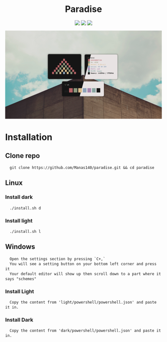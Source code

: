 <h1 align="center">Paradise</h1>

<p align="center">
    <a href="https://github.com/Manas140/paradise/stargazers"><img src="https://img.shields.io/github/stars/Manas140/paradise?colorA=151515&colorB=B66467&style=for-the-badge&logo=starship"></a>
    <a href="https://github.com/Manas140/paradise/issues"><img src="https://img.shields.io/github/issues/Manas140/paradise?colorA=151515&colorB=8C977D&style=for-the-badge&logo=bugatti"></a>
    <a href="https://github.com/Manas140/paradise/network/members"><img src="https://img.shields.io/github/forks/Manas140/paradise?colorA=151515&colorB=D9BC8C&style=for-the-badge&logo=github"></a>
</p>

<p align="center">
  <img src="./preview.png">
</p>

# Installation
## Clone repo

```
  git clone https://github.com/Manas140/paradise.git && cd paradise
```
## Linux
### Install dark

```
  ./install.sh d
```
### Install light

```
  ./install.sh l
```

## Windows

```
  Open the settings section by pressing `C+,`
  You will see a setting button on your bottom left corner and press it
  Your default editor will show up then scroll down to a part where it says "schemes"
```
### Install Light

```
  Copy the content from 'light/powershell/powershell.json' and paste it in.
```

### Install Dark

```
  Copy the content from 'dark/powershell/powershell.json' and paste it in.
```

